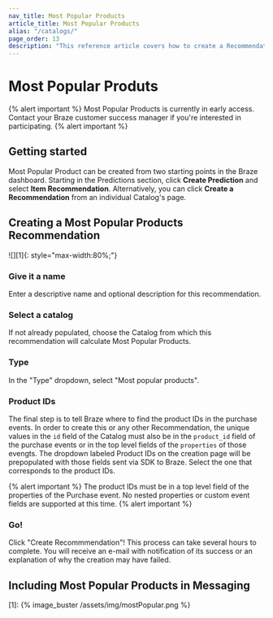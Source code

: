 ```yaml
---
nav_title: Most Popular Products
article_title: Most Popular Products
alias: "/catalogs/"
page_order: 13
description: "This reference article covers how to create a Recommendation for Most Popular Products."
---
```


# Most Popular Produts

{% alert important %} 
Most Popular Products is currently in early access. Contact your Braze customer success manager if you're interested in participating. 
{% alert important %} 


## Getting started

Most Popular Product can be created from two starting points in the Braze dashboard. Starting in the Predictions section, click __Create Prediction__ and select __Item Recommendation__. Alternatively, you can click __Create a Recommendation__ from an individual Catalog's page.

## Creating a Most Popular Products Recommendation

![][1]{: style="max-width:80%;"} 

### Give it a name

Enter a descriptive name and optional description for this recommendation.

### Select a catalog

If not already populated, choose the Catalog from which this recommendation will calculate Most Popular Products.

### Type

In the "Type" dropdown, select "Most popular products".

### Product IDs

The final step is to tell Braze where to find the product IDs in the purchase events. In order to create this or any other Recommendation, the unique values in the `id` field of the Catalog must also be in the `product_id`  field of the purchase events or in the top level fields of the `properties` of those evengts.  The dropdown labeled Product IDs on the creation page will be prepopulated with those fields sent via SDK to Braze. Select the one that corresponds to the product IDs.

{% alert important %} 
The product IDs must be in a top level field of the properties of the Purchase event. No nested properties or custom event fields are supported at this time.
{% alert important %} 

### Go!

Click "Create Recommmendation"! This process can take several hours to complete. You will receive an e-mail with notification of its success or an explanation of why the creation may have failed.


## Including Most Popular Products in Messaging

[1]: {% image_buster /assets/img/mostPopular.png %}

 